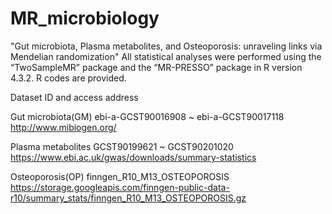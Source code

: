# MR_microbiology
"Gut microbiota, Plasma metabolites, and Osteoporosis: unraveling links via Mendelian randomization"
All statistical analyses were performed using the “TwoSampleMR” package and the “MR-PRESSO” package in R version 4.3.2.
R codes are provided.

Dataset ID and access address
                               
Gut microbiota(GM)	ebi-a-GCST90016908 ~ ebi-a-GCST90017118	  http://www.mibiogen.org/

Plasma metabolites	GCST90199621 ~ GCST90201020	              https://www.ebi.ac.uk/gwas/downloads/summary-statistics

Osteoporosis(OP)	  finngen_R10_M13_OSTEOPOROSIS	            https://storage.googleapis.com/finngen-public-data-r10/summary_stats/finngen_R10_M13_OSTEOPOROSIS.gz

